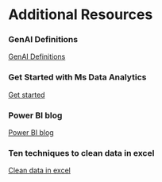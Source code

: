 # Additional Resources
### GenAI Definitions
[GenAI Definitions](https://learn.microsoft.com/en-us/training/modules/fundamentals-generative-ai/2-what-is-generative-ai?ns-enrollment-type=learningpath&ns-enrollment-id=learn.intro-generative-ai)

### Get Started with Ms Data Analytics
[Get started](https://learn.microsoft.com/en-us/training/paths/data-analytics-microsoft/)

### Power BI blog
[Power BI blog](https://powerbi.microsoft.com/en-us/blog/)


### Ten techniques to clean data in excel
[Clean data in excel](https://support.microsoft.com/en-us/office/top-ten-ways-to-clean-your-data-2844b620-677c-47a7-ac3e-c2e157d1db19)

